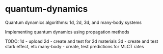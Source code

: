 # quantum-dynamics
Quantum dynamics algorithms: 1d, 2d, 3d, and many-body systems

Implementing quantum dynamics using propagation methods

TODO:
1d - upload
2d - create and test for 2d materials
3d - create and test stark effect, etc
many-body - create, test predictions for MLCT rates
